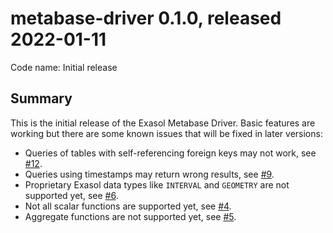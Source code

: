 # metabase-driver 0.1.0, released 2022-01-11

Code name: Initial release

## Summary

This is the initial release of the Exasol Metabase Driver. Basic features are working but there are some known issues that will be fixed in later versions:

* Queries of tables with self-referencing foreign keys may not work, see [#12](https://github.com/exasol/metabase-driver/issues/12).
* Queries using timestamps may return wrong results, see [#9](https://github.com/exasol/metabase-driver/issues/9).
* Proprietary Exasol data types like `INTERVAL` and `GEOMETRY` are not supported yet, see [#6](https://github.com/exasol/metabase-driver/issues/6).
* Not all scalar functions are supported yet, see [#4](https://github.com/exasol/metabase-driver/issues/4).
* Aggregate functions are not supported yet, see [#5](https://github.com/exasol/metabase-driver/issues/5).
